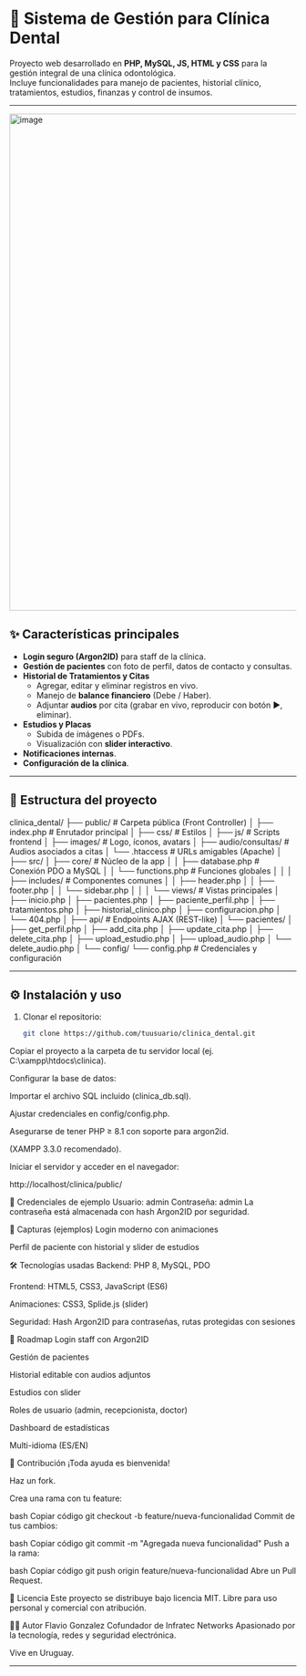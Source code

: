 # 🦷 Sistema de Gestión para Clínica Dental

Proyecto web desarrollado en **PHP, MySQL, JS, HTML y CSS** para la gestión integral de una clínica odontológica.  
Incluye funcionalidades para manejo de pacientes, historial clínico, tratamientos, estudios, finanzas y control de insumos.  

---

<img width="1895" height="872" alt="image" src="https://github.com/user-attachments/assets/a2410c0d-b20c-4306-82bf-f16e1b222c1f" />


## ✨ Características principales

- **Login seguro (Argon2ID)** para staff de la clínica.  
- **Gestión de pacientes** con foto de perfil, datos de contacto y consultas.  
- **Historial de Tratamientos y Citas**  
  - Agregar, editar y eliminar registros en vivo.  
  - Manejo de **balance financiero** (Debe / Haber).  
  - Adjuntar **audios** por cita (grabar en vivo, reproducir con botón ▶️, eliminar).  
- **Estudios y Placas**  
  - Subida de imágenes o PDFs.  
  - Visualización con **slider interactivo**.  
- **Notificaciones internas**.  
- **Configuración de la clínica**.  

---

## 📂 Estructura del proyecto

clinica_dental/
├── public/ # Carpeta pública (Front Controller)
│ ├── index.php # Enrutador principal
│ ├── css/ # Estilos
│ ├── js/ # Scripts frontend
│ ├── images/ # Logo, íconos, avatars
│ ├── audio/consultas/ # Audios asociados a citas
│ └── .htaccess # URLs amigables (Apache)
│
├── src/
│ ├── core/ # Núcleo de la app
│ │ ├── database.php # Conexión PDO a MySQL
│ │ └── functions.php # Funciones globales
│ │
│ ├── includes/ # Componentes comunes
│ │ ├── header.php
│ │ ├── footer.php
│ │ └── sidebar.php
│ │
│ └── views/ # Vistas principales
│ ├── inicio.php
│ ├── pacientes.php
│ ├── paciente_perfil.php
│ ├── tratamientos.php
│ ├── historial_clinico.php
│ ├── configuracion.php
│ └── 404.php
│
├── api/ # Endpoints AJAX (REST-like)
│ └── pacientes/
│ ├── get_perfil.php
│ ├── add_cita.php
│ ├── update_cita.php
│ ├── delete_cita.php
│ ├── upload_estudio.php
│ ├── upload_audio.php
│ └── delete_audio.php
│
└── config/
└── config.php # Credenciales y configuración

---

## ⚙️ Instalación y uso

1. Clonar el repositorio:  
   ```bash
   git clone https://github.com/tuusuario/clinica_dental.git
Copiar el proyecto a la carpeta de tu servidor local (ej. C:\xampp\htdocs\clinica).

Configurar la base de datos:

Importar el archivo SQL incluido (clinica_db.sql).

Ajustar credenciales en config/config.php.

Asegurarse de tener PHP ≥ 8.1 con soporte para argon2id.

(XAMPP 3.3.0 recomendado).

Iniciar el servidor y acceder en el navegador:


http://localhost/clinica/public/

🔑 Credenciales de ejemplo
Usuario: admin
Contraseña: admin
La contraseña está almacenada con hash Argon2ID por seguridad.

🎨 Capturas (ejemplos)
Login moderno con animaciones

Perfil de paciente con historial y slider de estudios

🛠️ Tecnologías usadas
Backend: PHP 8, MySQL, PDO

Frontend: HTML5, CSS3, JavaScript (ES6)

Animaciones: CSS3, Splide.js (slider)

Seguridad: Hash Argon2ID para contraseñas, rutas protegidas con sesiones

🚀 Roadmap
 Login staff con Argon2ID

 Gestión de pacientes

 Historial editable con audios adjuntos

 Estudios con slider

 Roles de usuario (admin, recepcionista, doctor)

 Dashboard de estadísticas

 Multi-idioma (ES/EN)

🤝 Contribución
¡Toda ayuda es bienvenida!

Haz un fork.

Crea una rama con tu feature:

bash
Copiar código
git checkout -b feature/nueva-funcionalidad
Commit de tus cambios:

bash
Copiar código
git commit -m "Agregada nueva funcionalidad"
Push a la rama:

bash
Copiar código
git push origin feature/nueva-funcionalidad
Abre un Pull Request.

📜 Licencia
Este proyecto se distribuye bajo licencia MIT.
Libre para uso personal y comercial con atribución.

👨‍💻 Autor
Flavio Gonzalez
Cofundador de Infratec Networks
Apasionado por la tecnología, redes y seguridad electrónica.

Vive en Uruguay.


---
